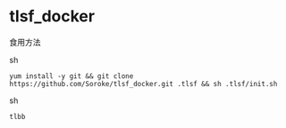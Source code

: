 # tlsf_docker
食用方法

sh
```
yum install -y git && git clone https://github.com/Soroke/tlsf_docker.git .tlsf && sh .tlsf/init.sh
```

sh
```
tlbb
```